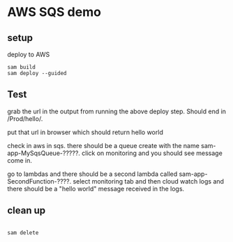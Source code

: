 # AWS SQS demo

## setup

deploy to AWS

```
sam build
sam deploy --guided
``` 

## Test

grab the url in the output from running the above deploy step.  Should end in /Prod/hello/.

put that url in browser which should return hello world

check in aws in sqs. there should be a queue create with the name sam-app-MySqsQueue-?????. click on monitoring and you should see message come in.

go to lambdas and there should be a second lambda called sam-app-SecondFunction-????. select monitoring tab and then cloud watch logs and there should be a "hello world" message received in the logs. 



## clean up

```

sam delete

```